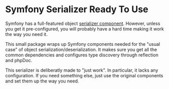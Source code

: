 # Symfony Serializer Ready To Use

Symfony has a full-featured object [serializer component](https://symfony.com/doc/current/components/serializer.html).
However, unless you get it pre-configured, you will probably have a hard time making it work the way you need it.

This small package wraps up Symfony components needed for the "usual case" of object serialization/deserialization.
It makes sure you get all the common dependencies and configures type discovery through reflection and phpDoc.

This serializer is deliberatly made to "just work". In particular, it lacks any configuration.
If you need something else, just use the original components and set them up the way you need.
